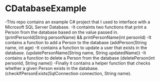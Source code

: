 # CDatabaseExample

-This repo contains an example C# project that I used to interface with a Microsoft SQL Server Database. 
-It containts two functions that print a Person from the database based on the value passed in. (printPersonId(String personName) && printPersonName(int personId)
-It contains a function to add a Person to the database (addPerson(String name, int age)
-It contains a function to update a user that exists in the database. (updatePersonName(String name, String updatedName))
-It contains a function to delete a Person from the database (deletePerson(int personId, String name))
-Finally it contains a helper function that checks whether a given Person exists in the database. (checkIfPersonExists(SqlConnection connection, String name).
